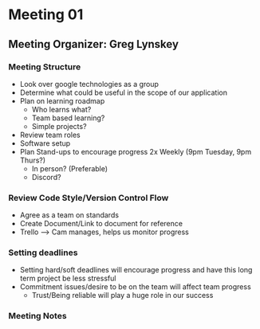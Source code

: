 # Meeting 01
## Meeting Organizer: Greg Lynskey

### Meeting Structure

- Look over google technologies as a group
- Determine what could be useful in the scope of our application
- Plan on learning roadmap
  - Who learns what?
  - Team based learning?
  - Simple projects?
- Review team roles
- Software setup
- Plan Stand-ups to encourage progress 2x Weekly (9pm Tuesday, 9pm Thurs?)
  - In person? (Preferable)
  - Discord?

### Review Code Style/Version Control Flow

- Agree as a team on standards
- Create Document/Link to document for reference
- Trello --> Cam manages, helps us monitor progress

### Setting deadlines

- Setting hard/soft deadlines will encourage progress and have this long term project be less stressful
- Commitment issues/desire to be on the team will affect team progress
  - Trust/Being reliable will play a huge role in our success

### Meeting Notes


